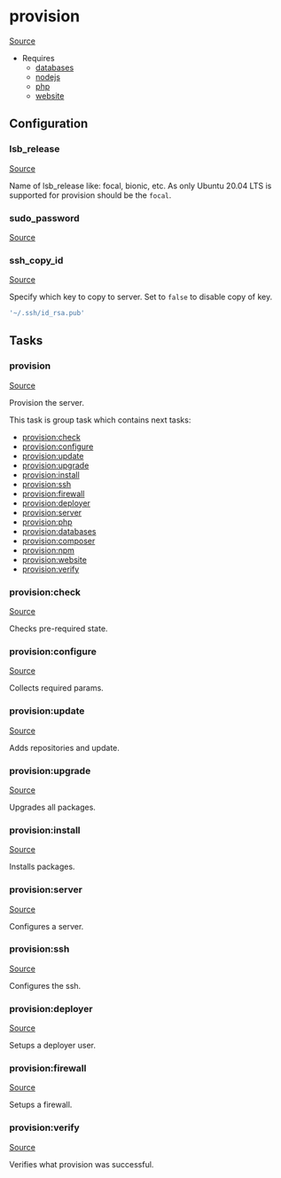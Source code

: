 <!-- DO NOT EDIT THIS FILE! -->
<!-- Instead edit recipe/provision.php -->
<!-- Then run bin/docgen -->

# provision

[Source](/recipe/provision.php)

* Requires
  * [databases](/docs/recipe/provision/databases.md)
  * [nodejs](/docs/recipe/provision/nodejs.md)
  * [php](/docs/recipe/provision/php.md)
  * [website](/docs/recipe/provision/website.md)

## Configuration
### lsb_release
[Source](https://github.com/deployphp/deployer/blob/master/recipe/provision.php#L15)

Name of lsb_release like: focal, bionic, etc.
As only Ubuntu 20.04 LTS is supported for provision should be the `focal`.



### sudo_password
[Source](https://github.com/deployphp/deployer/blob/master/recipe/provision.php#L217)





### ssh_copy_id
[Source](https://github.com/deployphp/deployer/blob/master/recipe/provision.php#L223)

Specify which key to copy to server.
Set to `false` to disable copy of key.

```php title="Default value"
'~/.ssh/id_rsa.pub'
```



## Tasks

### provision
[Source](https://github.com/deployphp/deployer/blob/master/recipe/provision.php#L20)

Provision the server.




This task is group task which contains next tasks:
* [provision:check](/docs/recipe/provision.md#provisioncheck)
* [provision:configure](/docs/recipe/provision.md#provisionconfigure)
* [provision:update](/docs/recipe/provision.md#provisionupdate)
* [provision:upgrade](/docs/recipe/provision.md#provisionupgrade)
* [provision:install](/docs/recipe/provision.md#provisioninstall)
* [provision:ssh](/docs/recipe/provision.md#provisionssh)
* [provision:firewall](/docs/recipe/provision.md#provisionfirewall)
* [provision:deployer](/docs/recipe/provision.md#provisiondeployer)
* [provision:server](/docs/recipe/provision.md#provisionserver)
* [provision:php](/docs/recipe/provision/php.md#provisionphp)
* [provision:databases](/docs/recipe/provision/databases.md#provisiondatabases)
* [provision:composer](/docs/recipe/provision/php.md#provisioncomposer)
* [provision:npm](/docs/recipe/provision/nodejs.md#provisionnpm)
* [provision:website](/docs/recipe/provision/website.md#provisionwebsite)
* [provision:verify](/docs/recipe/provision.md#provisionverify)


### provision:check
[Source](https://github.com/deployphp/deployer/blob/master/recipe/provision.php#L39)

Checks pre-required state.




### provision:configure
[Source](https://github.com/deployphp/deployer/blob/master/recipe/provision.php#L59)

Collects required params.




### provision:update
[Source](https://github.com/deployphp/deployer/blob/master/recipe/provision.php#L82)

Adds repositories and update.




### provision:upgrade
[Source](https://github.com/deployphp/deployer/blob/master/recipe/provision.php#L105)

Upgrades all packages.




### provision:install
[Source](https://github.com/deployphp/deployer/blob/master/recipe/provision.php#L112)

Installs packages.




### provision:server
[Source](https://github.com/deployphp/deployer/blob/master/recipe/provision.php#L146)

Configures a server.




### provision:ssh
[Source](https://github.com/deployphp/deployer/blob/master/recipe/provision.php#L207)

Configures the ssh.




### provision:deployer
[Source](https://github.com/deployphp/deployer/blob/master/recipe/provision.php#L226)

Setups a deployer user.




### provision:firewall
[Source](https://github.com/deployphp/deployer/blob/master/recipe/provision.php#L273)

Setups a firewall.




### provision:verify
[Source](https://github.com/deployphp/deployer/blob/master/recipe/provision.php#L281)

Verifies what provision was successful.




